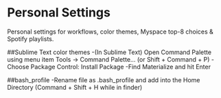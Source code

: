 # Personal Settings

Personal settings for workflows, color themes, Myspace top-8 choices & Spotify playlists.

##Sublime Text color themes
        -(In Sublime Text) Open Command Palette using menu item Tools -> Command Palette... (or Shift + Command + P)
        -Choose Package Control: Install Package
        -Find Materialize and hit Enter

##bash_profile
        -Rename file as .bash_profile and add into the Home Directory (Command + Shift + H while in finder)
